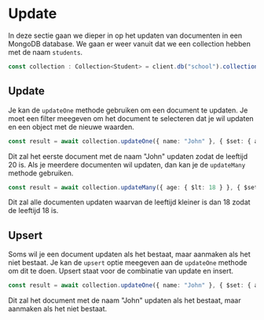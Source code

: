 # Update

In deze sectie gaan we dieper in op het updaten van documenten in een MongoDB database. We gaan er weer vanuit dat we een collection hebben met de naam `students`.

```typescript
const collection : Collection<Student> = client.db("school").collection<Student>("students");
```

## Update

Je kan de `updateOne` methode gebruiken om een document te updaten. Je moet een filter meegeven om het document te selecteren dat je wil updaten en een object met de nieuwe waarden. 

```typescript
const result = await collection.updateOne({ name: "John" }, { $set: { age: 20 } });
```

Dit zal het eerste document met de naam "John" updaten zodat de leeftijd 20 is. Als je meerdere documenten wil updaten, dan kan je de `updateMany` methode gebruiken. 

```typescript
const result = await collection.updateMany({ age: { $lt: 18 } }, { $set: { age: 18 } });
```

Dit zal alle documenten updaten waarvan de leeftijd kleiner is dan 18 zodat de leeftijd 18 is.

## Upsert

Soms wil je een document updaten als het bestaat, maar aanmaken als het niet bestaat. Je kan de `upsert` optie meegeven aan de `updateOne` methode om dit te doen. Upsert staat voor de combinatie van update en insert.

```typescript
const result = await collection.updateOne({ name: "John" }, { $set: { age: 20 } }, {upsert: true} );
```

Dit zal het document met de naam "John" updaten als het bestaat, maar aanmaken als het niet bestaat.